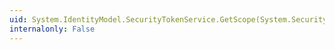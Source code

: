 ```yaml
---
uid: System.IdentityModel.SecurityTokenService.GetScope(System.Security.Claims.ClaimsPrincipal,System.IdentityModel.Protocols.WSTrust.RequestSecurityToken)
internalonly: False
---
```

